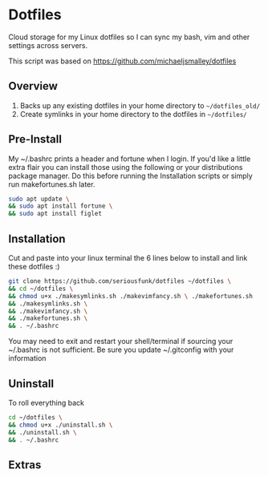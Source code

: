 Dotfiles
========

Cloud storage for my Linux dotfiles so I can sync my bash, vim and other settings across servers.

This script was based on https://github.com/michaeljsmalley/dotfiles

Overview
------------
1. Backs up any existing dotfiles in your home directory to `~/dotfiles_old/`
2. Create symlinks in your home directory to the dotfiles in `~/dotfiles/`

Pre-Install
------------
My ~/.bashrc prints a header and fortune when I login. If you'd like a little extra flair you can 
install those using the following or your distributions package manager. Do this before running 
the Installation scripts or simply run makefortunes.sh later.
``` bash 
sudo apt update \
&& sudo apt install fortune \
&& sudo apt install figlet
```

Installation
------------
Cut and paste into your linux terminal the 6 lines below to install and link these dotfiles :)
``` bash
git clone https://github.com/seriousfunk/dotfiles ~/dotfiles \
&& cd ~/dotfiles \
&& chmod u+x ./makesymlinks.sh ./makevimfancy.sh \ ./makefortunes.sh
&& ./makesymlinks.sh \
&& ./makevimfancy.sh \
&& ./makefortunes.sh \
&& . ~/.bashrc 
```
You may need to exit and restart your shell/terminal if sourcing your ~/.bashrc is not sufficient.
Be sure you update ~/.gitconfig with your information

Uninstall
------------
To roll everything back
``` bash
cd ~/dotfiles \
&& chmod u+x ./uninstall.sh \
&& ./uninstall.sh \
&& . ~/.bashrc
```

Extras
------------
